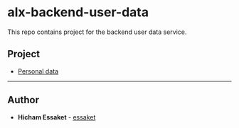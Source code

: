 # alx-backend-user-data
This repo contains project for the backend user data service.

## Project
- [Personal data](https://github.com/essaket/alx-backend-user-data/tree/main/0x00-personal_data)


---


## Author
* **Hicham Essaket** - [essaket](https://github.com/essaket)


  

  
